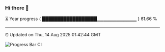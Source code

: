 ### Hi there 👋

⏳ Year progress { ██████████████████▁▁▁▁▁▁▁▁▁▁▁▁ } 61.66 %

---

⏰ Updated on Thu, 14 Aug 2025 01:42:44 GMT

![Progress Bar CI](https://github.com/liununu/liununu/workflows/Progress%20Bar%20CI/badge.svg)
